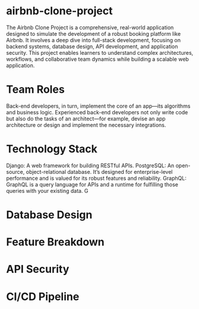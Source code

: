 # airbnb-clone-project
The Airbnb Clone Project is a comprehensive, real-world application designed to simulate the development of a robust booking platform like Airbnb. It involves a deep dive into full-stack development, focusing on backend systems, database design, API development, and application security. This project enables learners to understand complex architectures, workflows, and collaborative team dynamics while building a scalable web application.
# Team Roles
Back-end developers, in turn, implement the core of an app—its algorithms and business logic. Experienced back-end developers not only write code but also do the tasks of an architect—for example, devise an app architecture or design and implement the necessary integrations.
# Technology Stack
Django: A web framework for building RESTful APIs.
PostgreSQL: An open-source, object-relational database. It’s designed for enterprise-level performance and is valued for its robust features and reliability.
GraphQL: GraphQL is a query language for APIs and a runtime for fulfilling those queries with your existing data. G

# Database Design

# Feature Breakdown

# API Security

# CI/CD Pipeline


